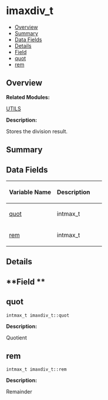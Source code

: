 # imaxdiv\_t<a name="EN-US_TOPIC_0000001055198176"></a>

-   [Overview](#section236895880165636)
-   [Summary](#section1113852894165636)
-   [Data Fields](#pub-attribs)
-   [Details](#section454540228165636)
-   [Field](#section256679542165636)
-   [quot](#a9339814cbb7610c72fb7d30c6573b393)
-   [rem](#a6c9701ad10bff81edae7ff679cae7850)

## **Overview**<a name="section236895880165636"></a>

**Related Modules:**

[UTILS](utils.md)

**Description:**

Stores the division result. 

## **Summary**<a name="section1113852894165636"></a>

## Data Fields<a name="pub-attribs"></a>

<a name="table1136711858165636"></a>
<table><thead align="left"><tr id="row1878611668165636"><th class="cellrowborder" valign="top" width="50%" id="mcps1.1.3.1.1"><p id="p1438587563165636"><a name="p1438587563165636"></a><a name="p1438587563165636"></a>Variable Name</p>
</th>
<th class="cellrowborder" valign="top" width="50%" id="mcps1.1.3.1.2"><p id="p1325655894165636"><a name="p1325655894165636"></a><a name="p1325655894165636"></a>Description</p>
</th>
</tr>
</thead>
<tbody><tr id="row302446724165636"><td class="cellrowborder" valign="top" width="50%" headers="mcps1.1.3.1.1 "><p id="p106779881165636"><a name="p106779881165636"></a><a name="p106779881165636"></a><a href="imaxdiv_t.md#a9339814cbb7610c72fb7d30c6573b393">quot</a></p>
</td>
<td class="cellrowborder" valign="top" width="50%" headers="mcps1.1.3.1.2 "><p id="p288006466165636"><a name="p288006466165636"></a><a name="p288006466165636"></a>intmax_t </p>
</td>
</tr>
<tr id="row207891683165636"><td class="cellrowborder" valign="top" width="50%" headers="mcps1.1.3.1.1 "><p id="p1466112564165636"><a name="p1466112564165636"></a><a name="p1466112564165636"></a><a href="imaxdiv_t.md#a6c9701ad10bff81edae7ff679cae7850">rem</a></p>
</td>
<td class="cellrowborder" valign="top" width="50%" headers="mcps1.1.3.1.2 "><p id="p1204898162165636"><a name="p1204898162165636"></a><a name="p1204898162165636"></a>intmax_t </p>
</td>
</tr>
</tbody>
</table>

## **Details**<a name="section454540228165636"></a>

## **Field **<a name="section256679542165636"></a>

## quot<a name="a9339814cbb7610c72fb7d30c6573b393"></a>

```
intmax_t imaxdiv_t::quot
```

 **Description:**

Quotient 

## rem<a name="a6c9701ad10bff81edae7ff679cae7850"></a>

```
intmax_t imaxdiv_t::rem
```

 **Description:**

Remainder 

